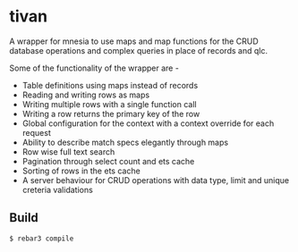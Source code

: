 tivan
=====

A wrapper for mnesia to use maps and map functions for the CRUD database operations and complex queries in place of records and qlc.

Some of the functionality of the wrapper are -
- Table definitions using maps instead of records
- Reading and writing rows as maps
- Writing multiple rows with a single function call
- Writing a row returns the primary key of the row
- Global configuration for the context with a context override for each request
- Ability to describe match specs elegantly through maps
- Row wise full text search
- Pagination through select count and ets cache
- Sorting of rows in the ets cache
- A server behaviour for CRUD operations with data type, limit and unique creteria validations

Build
-----
    $ rebar3 compile
